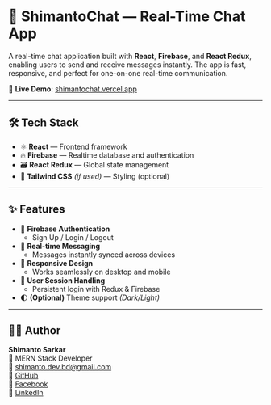# 💬 ShimantoChat — Real-Time Chat App

A real-time chat application built with **React**, **Firebase**, and **React Redux**, enabling users to send and receive messages instantly. The app is fast, responsive, and perfect for one-on-one real-time communication.

🚀 **Live Demo**: [shimantochat.vercel.app](https://shimantochat.vercel.app/)

---

## 🛠️ Tech Stack

- ⚛️ **React** — Frontend framework
- 🔥 **Firebase** — Realtime database and authentication
- 🗃️ **React Redux** — Global state management
- 🎨 **Tailwind CSS** *(if used)* — Styling (optional)

---

## ✨ Features

- 🔐 **Firebase Authentication**
  - Sign Up / Login / Logout
- 💬 **Real-time Messaging**
  - Messages instantly synced across devices
- 📲 **Responsive Design**
  - Works seamlessly on desktop and mobile
- 👤 **User Session Handling**
  - Persistent login with Redux & Firebase
- 🌓 **(Optional)** Theme support *(Dark/Light)*

---
## 🙋‍♂️ Author

**Shimanto Sarkar**  
💼 MERN Stack Developer  
📧 shimanto.dev.bd@gmail.com  
🔗 [GitHub](https://github.com/shimanto)  
📘 [Facebook](https://www.facebook.com/iamshimanto18)  
🔗 [LinkedIn](https://www.linkedin.com/in/iam-shimanto/)


